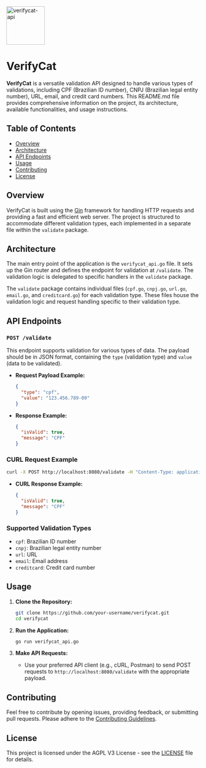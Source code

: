 <img src="https://github.com/gatinhodev/verifycat/assets/135276762/8f4b2368-3733-4864-8c28-c7719edf0ece" alt="verifycat-api" width="100" height="100">

# VerifyCat  

**VerifyCat** is a versatile validation API designed to handle various types of validations, including CPF (Brazilian ID number), CNPJ (Brazilian legal entity number), URL, email, and credit card numbers. This README.md file provides comprehensive information on the project, its architecture, available functionalities, and usage instructions.

## Table of Contents

- [Overview](#overview)
- [Architecture](#architecture)
- [API Endpoints](#api-endpoints)
- [Usage](#usage)
- [Contributing](#contributing)
- [License](#license)

## Overview

VerifyCat is built using the [Gin](https://github.com/gin-gonic/gin) framework for handling HTTP requests and providing a fast and efficient web server. The project is structured to accommodate different validation types, each implemented in a separate file within the `validate` package.

## Architecture

The main entry point of the application is the `verifycat_api.go` file. It sets up the Gin router and defines the endpoint for validation at `/validate`. The validation logic is delegated to specific handlers in the `validate` package.

The `validate` package contains individual files (`cpf.go`, `cnpj.go`, `url.go`, `email.go`, and `creditcard.go`) for each validation type. These files house the validation logic and request handling specific to their validation type.

## API Endpoints

### `POST /validate`

This endpoint supports validation for various types of data. The payload should be in JSON format, containing the `type` (validation type) and `value` (data to be validated).

- **Request Payload Example:**
  ```json
  {
    "type": "cpf",
    "value": "123.456.789-09"
  }
  ```

- **Response Example:**
  ```json
  {
    "isValid": true,
    "message": "CPF"
  }
  ```

### CURL Request Example

```bash
curl -X POST http://localhost:8080/validate -H "Content-Type: application/json" -d '{"type": "cpf", "value": "123.456.789-09"}'
```

- **CURL Response Example:**
  ```json
  {
    "isValid": true,
    "message": "CPF"
  }
  ```

### Supported Validation Types

- `cpf`: Brazilian ID number
- `cnpj`: Brazilian legal entity number
- `url`: URL
- `email`: Email address
- `creditcard`: Credit card number

## Usage

1. **Clone the Repository:**
   ```bash
   git clone https://github.com/your-username/verifycat.git
   cd verifycat
   ```

2. **Run the Application:**
   ```bash
   go run verifycat_api.go
   ```

3. **Make API Requests:**
   - Use your preferred API client (e.g., cURL, Postman) to send POST requests to `http://localhost:8080/validate` with the appropriate payload.

## Contributing

Feel free to contribute by opening issues, providing feedback, or submitting pull requests. Please adhere to the [Contributing Guidelines](CONTRIBUTING.md).

## License

This project is licensed under the AGPL V3 License - see the [LICENSE](LICENSE) file for details.
